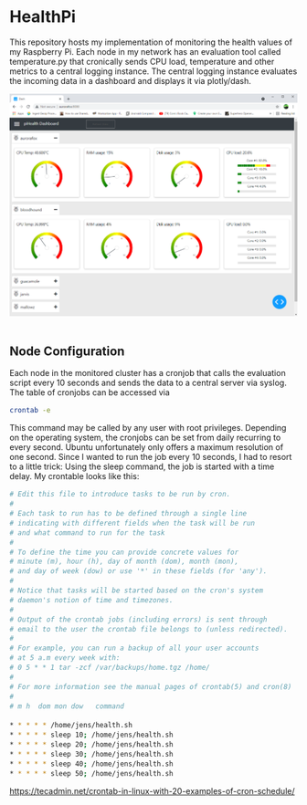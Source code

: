 # HealthPi

This repository hosts my implementation of monitoring the health values of my Raspberry Pi. 
Each node in my network has an evaluation tool called temperature.py that cronically sends CPU load, 
temperature and other metrics to a central logging instance. The central logging instance evaluates the 
incoming data in a dashboard and displays it via plotly/dash. 

![HealthPi_Dash](/images/dashboard.png)
<br/><br/>

## Node Configuration

Each node in the monitored cluster has a cronjob that calls the evaluation script every 10 seconds and sends the data to a central server via syslog.
The table of cronjobs can be accessed via

```bash
crontab -e
```

This command may be called by any user with root privileges. Depending on the operating system, the cronjobs can be set from 
daily recurring to every second. Ubuntu unfortunately only offers a maximum resolution of one second. 
Since I wanted to run the job every 10 seconds, I had to resort to a little trick: 
Using the sleep command, the job is started with a time delay. My crontable looks like this:

```bash
# Edit this file to introduce tasks to be run by cron.
#
# Each task to run has to be defined through a single line
# indicating with different fields when the task will be run
# and what command to run for the task
#
# To define the time you can provide concrete values for
# minute (m), hour (h), day of month (dom), month (mon),
# and day of week (dow) or use '*' in these fields (for 'any').
#
# Notice that tasks will be started based on the cron's system
# daemon's notion of time and timezones.
#
# Output of the crontab jobs (including errors) is sent through
# email to the user the crontab file belongs to (unless redirected).
#
# For example, you can run a backup of all your user accounts
# at 5 a.m every week with:
# 0 5 * * 1 tar -zcf /var/backups/home.tgz /home/
#
# For more information see the manual pages of crontab(5) and cron(8)
#
# m h  dom mon dow   command

* * * * * /home/jens/health.sh
* * * * * sleep 10; /home/jens/health.sh
* * * * * sleep 20; /home/jens/health.sh
* * * * * sleep 30; /home/jens/health.sh
* * * * * sleep 40; /home/jens/health.sh
* * * * * sleep 50; /home/jens/health.sh
```

https://tecadmin.net/crontab-in-linux-with-20-examples-of-cron-schedule/
